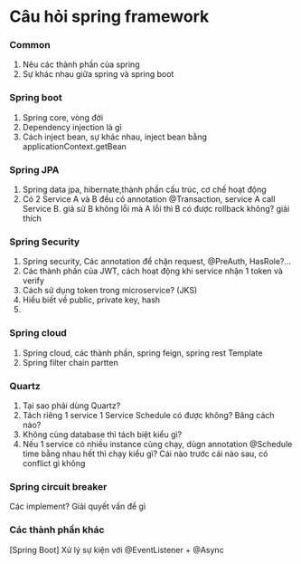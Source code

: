 # Câu hỏi spring framework
### Common
1. Nêu các thành phần của spring
2. Sự khác nhau giữa spring và spring boot


### Spring boot
1. Spring core, vòng đời
2. Dependency injection là gì
3. Cách inject bean, sự khác nhau, inject bean bằng applicationContext.getBean


### Spring JPA
1. Spring data jpa, hibernate,thành phần cấu trúc, cơ chế hoạt động
2. Có 2 Service A và B đều có annotation @Transaction, service A call Service B. giả sử B không lỗi mà A lỗi thì B có được rollback không? giải thích




### Spring Security
1. Spring security, Các annotation để chặn request, @PreAuth, HasRole?...
2. Các thành phần của JWT, cách hoạt động khi service nhận 1 token và verify
3. Cách sử dụng token trong microservice? (JKS)
4. Hiểu biết về public, private key, hash
5.



### Spring cloud
1. Spring cloud, các thành phần, spring feign, spring rest Template
2. Spring filter chain partten



### Quartz
1. Tại sao phải dùng Quartz?
2. Tách riêng 1 service 1 Service Schedule có được không? Băng cách nào?
3. Không cùng database thì tách biệt kiểu gì?
4. Nếu 1 service có nhiều instance cùng chạy, dùgn annotation @Schedule time bằng nhau hết thì chạy kiểu gì? Cái nào trước cái nào sau, có conflict gì không

### Spring circuit breaker
Các implement? Giải quyết vấn đề gì

### Các thành phần khác

[Spring Boot] Xử lý sự kiện với @EventListener + @Async
